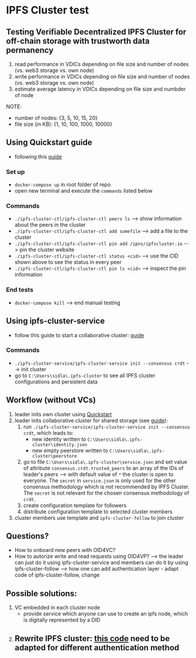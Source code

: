 # IPFS Cluster test

## Testing Verifiable Decentralized IPFS Cluster for off-chain storage with trustworth data permanency
1. read performance in VDICs depending on file size and number of nodes (vs. web3 storage vs. own node)
2. write performance in VDICs depending on file size and number of nodes (vs. web3 storage vs. own node)
3. estimate average latency in VDICs depending on file size and numbder of node

NOTE: 
- number of nodes: {3, 5, 10, 15, 20}
- file size (in KB): {1, 10, 100, 1000, 10000}

## Using Quickstart guide
- following this [guide](https://ipfscluster.io/documentation/quickstart/)

### Set up
- ``docker-compose up`` in root folder of repo
- open new terminal and execute the ``commands`` listed below

### Commands
- ``./ipfs-cluster-ctl/ipfs-cluster-ctl peers ls`` --> show information about the peers in the cluster
- ``./ipfs-cluster-ctl/ipfs-cluster-ctl add somefile`` --> add a file to the cluster
- ``./ipfs-cluster-ctl/ipfs-cluster-ctl pin add /ipns/ipfscluster.io`` --> pin the cluster website
- ``./ipfs-cluster-ctl/ipfs-cluster-ctl status <cid>`` --> use the CID shown above to see the status in every peer
- ``./ipfs-cluster-ctl/ipfs-cluster-ctl pin ls <cid>`` --> inspect the pin information

### End tests
- ``docker-compose kill`` --> end manual testing



## Using ipfs-cluster-service
- follow this guide to start a collaborative cluster: [guide](https://ipfscluster.io/documentation/collaborative/setup/)

### Commands
- ``./ipfs-cluster-service/ipfs-cluster-service init --consensus crdt`` --> init cluster
- go to ``C:\Users\sidla\.ipfs-cluster`` to see all IPFS cluster configurations and persistent data 



## Workflow (without VCs)
1. leader inits own cluster using [Quickstart](#using-quickstart-guide)
2. leader inits collaborative cluster for shared storage (see [guide](https://ipfscluster.io/documentation/collaborative/setup/)):
    1. run ``./ipfs-cluster-service/ipfs-cluster-service init --consensus crdt``, which leads to:
        - new identity written to ``C:\Users\sidla\.ipfs-cluster\identity.json``
        - new empty peerstore written to ``C:\Users\sidla\.ipfs-cluster\peerstore``
    2. go to file ``C:\Users\sidla\.ipfs-cluster\service.json`` and set value of attribute ``consensus.crdt.trusted_peers`` to an array of the IDs of leader's peers --> with default value of ``*`` the cluster is open to everyone. The ``secret`` in ``service.json`` is only used for the other consensus methodology which is not recommended by IPFS Cluster. The ``secret`` is not relevant for the chosen consensus methodology of ``crdt``.
    3. create configuration template for followers
    4. distribute configuration template to selected cluster members
3. cluster members use template and ``ipfs-cluster-follow`` to join cluster

## Questions?
- How to onboard new peers with OID4VC?
- How to autorize write and read requests using OID4VP? --> the leader can just do it using ipfs-cluster-service and members can do it by using ipfs-cluster-follow --> how one can add authentication layer - adapt code of ipfs-cluster-follow, change 

## Possible solutions:
1. VC embedded in each cluster node
    - provide service which anyone can use to create an ipfs node, which is digitally represented by a DID
2. Rewrite IPFS cluster: [this code](https://github.com/ipfs-cluster/ipfs-cluster/blob/master/consensus/crdt/) need to be adapted for different authentication method
    - 
